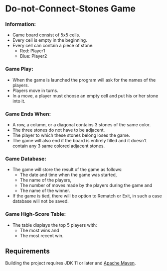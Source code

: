# Do-not-Connect-Stones Game

###  Information:
- Game board consist of 5x5 cells.
- Every cell is empty in the beginning.
- Every cell can contain a piece of stone:
    - Red: Player1
    - Blue: Player2
    
### Game Play:
- When the game is launched the program will ask for the names of the players.
- Players move in turns.
- In a move, a player must choose an empty cell and put his or her stone into it.

### Game Ends When:
- A row, a column, or a diagonal contains 3 stones of the same color.
- The three stones do not have to be adjacent. 
- The player to which these stones belong loses the game.
- The game will also end if the board is entirely filled and it doesn't contain any 3 same colored adjacent stones.

### Game Database:
- The game will store the result of the game as follows:
    - The date and time when the game was started, 
    - The name of the players, 
    - The number of moves made by the players during the game and
    - The name of the winner. 
- If the game is tied, there will be option to Rematch or Exit, in such a case database will not be saved.
    
### Game High-Score Table:
- The table displays the top 5 players with:
    - The most wins and
    - The most recent win. 

## Requirements

Building the project requires JDK 11 or later and [Apache Maven](https://maven.apache.org/).
